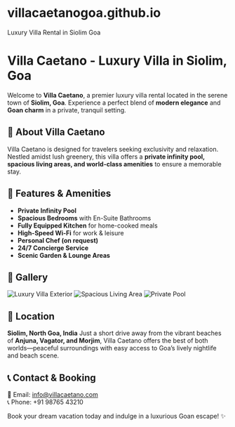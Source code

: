 # villacaetanogoa.github.io
Luxury Villa Rental in Siolim Goa

# Villa Caetano - Luxury Villa in Siolim, Goa

Welcome to **Villa Caetano**, a premier luxury villa rental located in the serene town of **Siolim, Goa**. Experience a perfect blend of **modern elegance** and **Goan charm** in a private, tranquil setting.

## 🌴 About Villa Caetano
Villa Caetano is designed for travelers seeking exclusivity and relaxation. Nestled amidst lush greenery, this villa offers a **private infinity pool, spacious living areas, and world-class amenities** to ensure a memorable stay.

## 🏡 Features & Amenities
- **Private Infinity Pool**
- **Spacious Bedrooms** with En-Suite Bathrooms
- **Fully Equipped Kitchen** for home-cooked meals
- **High-Speed Wi-Fi** for work & leisure
- **Personal Chef (on request)**
- **24/7 Concierge Service**
- **Scenic Garden & Lounge Areas**

## 📸 Gallery
![Luxury Villa Exterior](villa1.jpg)
![Spacious Living Area](villa2.jpg)
![Private Pool](villa3.jpg)

## 📍 Location
**Siolim, North Goa, India**
Just a short drive away from the vibrant beaches of **Anjuna, Vagator, and Morjim**, Villa Caetano offers the best of both worlds—peaceful surroundings with easy access to Goa’s lively nightlife and beach scene.

## 📞 Contact & Booking
📧 Email: [info@villacaetano.com](mailto:info@villacaetano.com)  
📞 Phone: +91 98765 43210

Book your dream vacation today and indulge in a luxurious Goan escape! ✨

